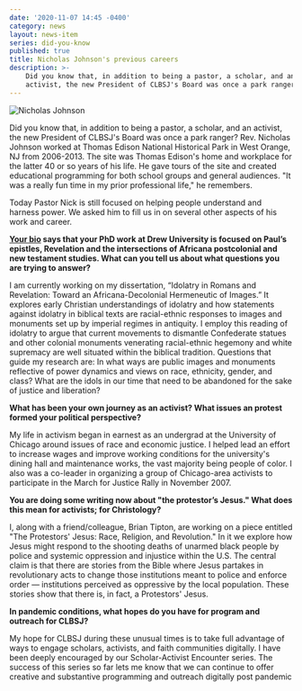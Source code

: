 ```yaml
---
date: '2020-11-07 14:45 -0400'
category: news
layout: news-item
series: did-you-know
published: true
title: Nicholas Johnson's previous careers
description: >-
    Did you know that, in addition to being a pastor, a scholar, and an
    activist, the new President of CLBSJ's Board was once a park ranger?
---
```


<div class="float-left" style="margin-right:1em; width:25em">
  <img src="{{site.baseurl}}/img/johnson_did-you-know.jpg" alt="Nicholas Johnson">
</div>

Did you know that, in addition to being a pastor, a scholar, and an
activist, the new President of CLBSJ's Board was once a park ranger?
Rev. Nicholas Johnson worked at Thomas Edison National Historical Park
in West Orange, NJ from 2006-2013. The site was Thomas Edison's home and
workplace for the latter 40 or so years of his life. He gave tours of
the site and created educational programming for both school groups and
general audiences. "It was a really fun time in my prior professional
life," he remembers.

Today Pastor Nick is still focused on helping people understand and
harness power. We asked him to fill us in on several other aspects of
his work and career.

**[Your bio]({{site.baseurl}}/about/leadership/nicholas-a-johnson/) says
that your PhD work at Drew University is focused
on Paul’s epistles, Revelation and the intersections of Africana
postcolonial and new testament studies. What can you tell us about what
questions you are trying to answer?**

I am currently working on my dissertation, “Idolatry in Romans and
Revelation: Toward an Africana-Decolonial Hermeneutic of Images.” It
explores early Christian understandings of idolatry and how statements
against idolatry in biblical texts are racial-ethnic responses to images
and monuments set up by imperial regimes in antiquity. I employ this
reading of idolatry to argue that current movements to dismantle
Confederate statues and other colonial monuments venerating
racial-ethnic hegemony and white supremacy are well situated within the
biblical tradition. Questions that guide my research are: In what ways
are public images and monuments reflective of power dynamics and views
on race, ethnicity, gender, and class? What are the idols in our time
that need to be abandoned for the sake of justice and liberation?

**What has been your own journey as an activist? What issues an
protest formed your political perspective?**

My life in activism began in earnest as an undergrad at the University
of Chicago around issues of race and economic justice. I helped lead an
effort to increase wages and improve working conditions for the
university's dining hall and maintenance works, the vast majority being
people of color. I also was a co-leader in organizing a group of
Chicago-area activists to participate in the March for Justice Rally in
November 2007.

**You are doing some writing now about "the protestor’s Jesus."
What does this mean for activists; for Christology?**

I, along with a friend/colleague, Brian Tipton, are working on a piece
entitled "The Protestors' Jesus: Race, Religion, and Revolution." In it
we explore how Jesus might respond to the shooting deaths of unarmed
black people by police and systemic oppression and injustice within the
U.S. The central claim is that there are stories from the Bible where
Jesus partakes in revolutionary acts to change those institutions meant
to police and enforce order — institutions perceived as oppressive by
the local population. These stories show that there is, in fact, a
Protestors' Jesus.

**In pandemic conditions, what hopes do you have for program and
outreach for CLBSJ?**

My hope for CLBSJ during these unusual times is to take full advantage
of ways to engage scholars, activists, and faith communities digitally.
I have been deeply encouraged by our Scholar-Activist Encounter series.
The success of this series so far lets me know that we can continue to
offer creative and substantive programming and outreach digitally post
pandemic
